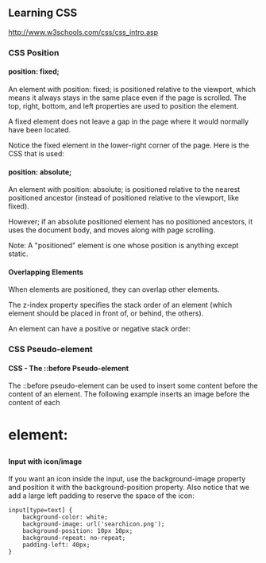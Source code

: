 ## Learning CSS
http://www.w3schools.com/css/css_intro.asp


### CSS Position 
#### position: fixed;
An element with position: fixed; is positioned relative to the viewport, which means it always stays in the same place even if the page is scrolled. The top, right, bottom, and left properties are used to position the element.

A fixed element does not leave a gap in the page where it would normally have been located.

Notice the fixed element in the lower-right corner of the page. Here is the CSS that is used:

#### position: absolute;
An element with position: absolute; is positioned relative to the nearest positioned ancestor (instead of positioned relative to the viewport, like fixed).

However; if an absolute positioned element has no positioned ancestors, it uses the document body, and moves along with page scrolling.

Note: A "positioned" element is one whose position is anything except static.

#### Overlapping Elements
When elements are positioned, they can overlap other elements.

The z-index property specifies the stack order of an element (which element should be placed in front of, or behind, the others).

An element can have a positive or negative stack order:

### CSS Pseudo-element
#### CSS - The ::before Pseudo-element
The ::before pseudo-element can be used to insert some content before the content of an element.
The following example inserts an image before the content of each <h1> element:

#### Input with icon/image
If you want an icon inside the input, use the background-image property and position it with the background-position property. Also notice that we add a large left padding to reserve the space of the icon:
```
input[type=text] {
    background-color: white;
    background-image: url('searchicon.png');
    background-position: 10px 10px; 
    background-repeat: no-repeat;
    padding-left: 40px;
}
```
